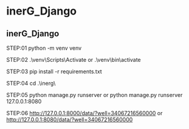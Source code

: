 # inerG_Django
inerG_Django
-----------

STEP:01 python -m venv venv

STEP:02 .\venv\Scripts\Activate or .\venv\bin\activate

STEP:03 pip install -r requirements.txt

STEP:04 cd .\inerg\

STEP:05  python manage.py runserver   or python manage.py runserver 127.0.0.1:8080

STEP:06 http://127.0.0.1:8000/data/?well=34067216560000  or  http://127.0.0.1:8080/data/?well=34067216560000
